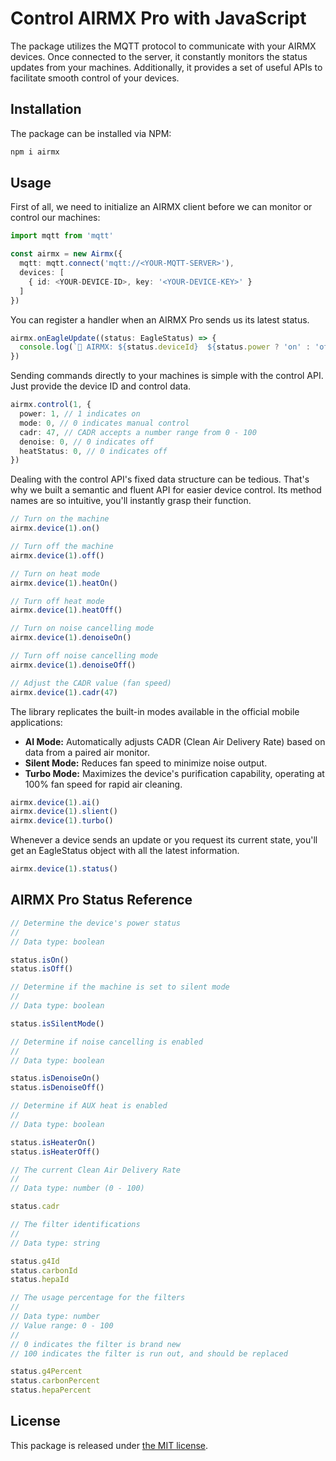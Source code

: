 # Control AIRMX Pro with JavaScript

The package utilizes the MQTT protocol to communicate with your AIRMX devices.
Once connected to the server, it constantly monitors the status updates from
your machines. Additionally, it provides a set of useful APIs to facilitate
smooth control of your devices.

## Installation

The package can be installed via NPM:

```bash
npm i airmx
```

## Usage

First of all, we need to initialize an AIRMX client before we can monitor or
control our machines:

```typescript
import mqtt from 'mqtt'

const airmx = new Airmx({
  mqtt: mqtt.connect('mqtt://<YOUR-MQTT-SERVER>'),
  devices: [
    { id: <YOUR-DEVICE-ID>, key: '<YOUR-DEVICE-KEY>' }
  ]
})
```

You can register a handler when an AIRMX Pro sends us its latest status.

```typescript
airmx.onEagleUpdate((status: EagleStatus) => {
  console.log(`🎈 AIRMX: ${status.deviceId}  ${status.power ? 'on' : 'off'}`)
})
```

Sending commands directly to your machines is simple with the control API.
Just provide the device ID and control data.

```typescript
airmx.control(1, {
  power: 1, // 1 indicates on
  mode: 0, // 0 indicates manual control
  cadr: 47, // CADR accepts a number range from 0 - 100
  denoise: 0, // 0 indicates off
  heatStatus: 0, // 0 indicates off
})
```

Dealing with the control API's fixed data structure can be tedious. That's
why we built a semantic and fluent API for easier device control. Its method
names are so intuitive, you'll instantly grasp their function.

```typescript
// Turn on the machine
airmx.device(1).on()

// Turn off the machine
airmx.device(1).off()

// Turn on heat mode
airmx.device(1).heatOn()

// Turn off heat mode
airmx.device(1).heatOff()

// Turn on noise cancelling mode
airmx.device(1).denoiseOn()

// Turn off noise cancelling mode
airmx.device(1).denoiseOff()

// Adjust the CADR value (fan speed)
airmx.device(1).cadr(47)
```

The library replicates the built-in modes available in the official mobile
applications:

- **AI Mode:** Automatically adjusts CADR (Clean Air Delivery Rate) based
  on data from a paired air monitor.
- **Silent Mode:** Reduces fan speed to minimize noise output.
- **Turbo Mode:** Maximizes the device's purification capability, operating
  at 100% fan speed for rapid air cleaning.

```typescript
airmx.device(1).ai()
airmx.device(1).slient()
airmx.device(1).turbo()
```

Whenever a device sends an update or you request its current state, you'll
get an EagleStatus object with all the latest information.

```typescript
airmx.device(1).status()
```

## AIRMX Pro Status Reference

```typescript
// Determine the device's power status
//
// Data type: boolean

status.isOn()
status.isOff()

// Determine if the machine is set to silent mode
//
// Data type: boolean

status.isSilentMode()

// Determine if noise cancelling is enabled
//
// Data type: boolean

status.isDenoiseOn()
status.isDenoiseOff()

// Determine if AUX heat is enabled
//
// Data type: boolean

status.isHeaterOn()
status.isHeaterOff()

// The current Clean Air Delivery Rate
//
// Data type: number (0 - 100)

status.cadr

// The filter identifications
//
// Data type: string

status.g4Id
status.carbonId
status.hepaId

// The usage percentage for the filters
//
// Data type: number
// Value range: 0 - 100
//
// 0 indicates the filter is brand new
// 100 indicates the filter is run out, and should be replaced

status.g4Percent
status.carbonPercent
status.hepaPercent
```

## License

This package is released under [the MIT license](LICENSE).
